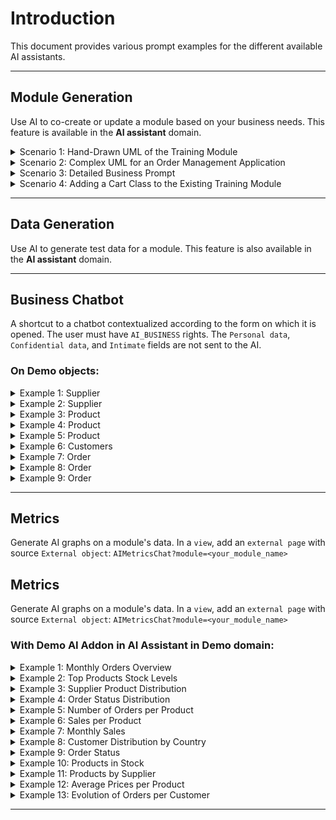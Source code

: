 # Introduction

This document provides various prompt examples for the different available AI assistants.

---

## Module Generation

Use AI to co-create or update a module based on your business needs. This feature is available in the **AI assistant** domain.

<details>
  <summary>Scenario 1: Hand-Drawn UML of the Training Module</summary>
  
  ![Hand-Drawn UML](./resources/Example/Hand-written_training_module.jpg)
  
  This example shows a hand-drawn UML diagram representing a training module. It includes basic elements such as classes and relationships.

</details>

<details>
  <summary>Scenario 2: Complex UML for an Order Management Application</summary>
  
  ![Complex UML](./resources/Example/Complex_order_application.jpg)
  
  This UML diagram illustrates a more complex application, specifically an order management system.

</details>

<details>
  <summary>Scenario 3: Detailed Business Prompt </summary>  

  Develop a module for a library management system to streamline book and patron management. The module should be object-oriented and include:

  1. **Book Management**: Track book details, including titles, authors, genres, and availability.
  2. **Patron Management**: Manage patron information, including contact details and borrowing history.
  3. **Check-Out/Check-In**: Facilitate the check-out and check-in process for books.
  4. **Reservation System**: Allow patrons to reserve books and view their current reservations.
  5. **Reporting**: Generate basic reports on book inventory, overdue items, and patron activity.

</details>

<details>
  <summary>Scenario 4: Adding a Cart Class to the Existing Training Module</summary>
  
  Use the module from Scenario 1 as the base. You will automatically retrieve the existing module's details. Request the addition of a new class called `Cart` with the following attributes:

  **Prompt:**

```
  Please add a `Cart`. The `Cart` class should have:

  - **Attributes**:
    - `cartID` (String)
    - `creationDate` (Date)
  - **links**:
    - `Products` (List of products)
```

</details>

---

## Data Generation

Use AI to generate test data for a module. This feature is also available in the **AI assistant** domain.

---

## Business Chatbot

A shortcut to a chatbot contextualized according to the form on which it is opened. The user must have `AI_BUSINESS` rights. The `Personal data`, `Confidential data`, and `Intimate` fields are not sent to the AI.

### On Demo objects: 

<details>
  <summary>Example 1: Supplier</summary>
  
  **Prompt:**

  `Could you provide me with an invitation email for our upcoming product presentation event?`
  
  **Explanation:**  
  
  This prompt requests the chatbot to generate an invitation email for an event, contextualized to a supplier.

</details>

<details>
  <summary>Example 2: Supplier</summary>

  **Prompt:**

  `Quelle est l'adresse de ce fournisseur ?`

  **Explanation:**

  This prompt requests the chatbot to provide the address of a particular supplier.
</details>

<details>
  <summary>Example 3: Product</summary>
  
  **Prompt:**

  `Could you draft a stock order email to the supplier?`
  
  **Explanation:**  
  
  This prompt asks the chatbot to create a formal email for ordering stock from a supplier. 

</details>

<details>
  <summary>Example 4: Product</summary>

  **Prompt:**

  `Résumé moi la description de ce produit.`

  **Explanation:**

  This prompt asks the chatbot to provide a summary of the product description.
</details>

<details>
  <summary>Example 5: Product</summary>

  **Prompt:**

  `Quelle promotion pourrait être pertinente à mettre en place sur ce produit ?`

  **Explanation:**

  This prompt asks the chatbot to suggest relevant promotions that could be applied to a specific product.
</details>

<details>
  <summary>Example 6: Customers</summary>
  
  **Prompt:**

  `Can you help me draft an email informing a customer of a special promo code for their loyalty?`
  
  **Explanation:**  
  
  This prompt asks the chatbot to create an email that informs a customer about a special promo code they can use as a reward for their loyalty.

</details>

<details>
  <summary>Example 7: Order</summary>
  
  **Prompt:**

  `Could you generate an order confirmation email for a recent purchase?`
  
  **Explanation:**  
  
  This prompt requests the chatbot to draft an order confirmation email for a purchase. 

</details>

<details>
  <summary>Example 8: Order</summary>
  
  **Prompt:**

  `Can you provide a summary of this order?`
  
  **Explanation:**  
  
  This prompt asks the chatbot to give a brief overview of the details related to a specific order.
</details>

<details>
  <summary>Example 9: Order</summary>

  **Prompt:**

  `Que peux-tu me dire du produit de cette commande ?`

  **Explanation:**

  This prompt requests the chatbot to provide details or information about the product associated with a specific order.
</details>

---

## Metrics

Generate AI graphs on a module's data. In a `view`, add an `external page` with source `External object`: `AIMetricsChat?module=<your_module_name>`


## Metrics

Generate AI graphs on a module's data. In a `view`, add an `external page` with source `External object`: `AIMetricsChat?module=<your_module_name>`


### With Demo AI Addon in AI Assistant in Demo domain:

<details>
  <summary>Example 1: Monthly Orders Overview</summary>
  
  **Prompt:**

  `Generate a graph showing the total number of orders placed each month for the past year.`

  **Summary:**

  This prompt requests a monthly breakdown of the total number of orders placed over the past year to track trends and seasonal variations.

</details>

<details>
  <summary>Example 2: Top Products Stock Levels</summary>
  
  **Prompt:**

  `Create a graph showing the current stock levels of products.`

  **Summary:**

  This prompt asks for a graph illustrating the stock levels of products, focusing on the current inventory quantities.

</details>


<details>
  <summary>Example 3: Supplier Product Distribution</summary>
  
  **Prompt:**

  `Generate a pie chart showing the percentage of products provided by each supplier.`

  **Summary:**

  This prompt requests a pie chart that shows the distribution of products across different suppliers, highlighting each supplier's contribution to the total product inventory.

</details>

<details>
  <summary>Example 4: Order Status Distribution</summary>
  
  **Prompt:**

  `Create a graph showing the distribution of order statuses (e.g., Completed, Pending, Shipped) for the current quarter. Include the count of orders for each status.`

  **Summary:**

  This prompt asks for a graph that displays the number of orders for each status (Completed, Pending, Shipped) for the current quarter, providing insight into the current order processing state.

</details>
<details>
  <summary>Example 5: Number of Orders per Product</summary>
  
  **Prompt:**

  `Crée un graphique à barres montrant le nombre total de commandes pour chaque produit.`

  **Summary:**

  This request asks for a bar chart illustrating the total number of orders placed for each product, providing an overview of the popularity of different products.

</details>

<details>
  <summary>Example 6: Sales per Product</summary>
  
  **Prompt:**

  `Montre-moi un graphique des ventes pour chaque produit.`

  **Summary:**

  This request asks for a chart showing the sales for each product, allowing visualization of the performance of different products in terms of sales.

</details>

<details>
  <summary>Example 7: Monthly Sales</summary>
  
  **Prompt:**

  `Affiche les ventes totales par mois pour cette année.`

  **Summary:**

  This request asks for a chart of the total sales per month for the current year, providing an overview of the monthly sales trends.

</details>

<details>
  <summary>Example 8: Customer Distribution by Country</summary>
  
  **Prompt:**

  `Quels sont les pays où nous avons le plus de clients ?`

  **Summary:**

  This request asks for a chart showing the distribution of customers by country, highlighting the countries with the highest number of customers.

</details>

<details>
  <summary>Example 9: Order Status</summary>
  
  **Prompt:**

  `Quel est le statut de nos commandes ?`

  **Summary:**

  This request asks for a chart showing the current status of orders (e.g., Completed, Pending, Shipped), providing an overview of the current state of orders.

</details>

<details>
  <summary>Example 10: Products in Stock</summary>
  
  **Prompt:**

  `Quels produits avons-nous en stock et en quelles quantités ?`

  **Summary:**

  This request asks for a chart illustrating the products currently in stock and their quantities, allowing for effective inventory management.

</details>

<details>
  <summary>Example 11: Products by Supplier</summary>
  
  **Prompt:**

  `Quels produits proviennent de chaque fournisseur ?`

  **Summary:**

  This request asks for a chart showing the products provided by each supplier, highlighting each supplier's contribution to the total inventory.

</details>

<details>
  <summary>Example 12: Average Prices per Product</summary>
  
  **Prompt:**

  `Quel est le prix moyen de nos produits vendus par client ?`

  **Summary:**

  This request asks for a chart showing the average price of products sold per customer, providing insight into customers' spending habits.

</details>

<details>
  <summary>Example 13: Evolution of Orders per Customer</summary>
  
  **Prompt:**

  `Comment le nombre de commandes par client a-t-il évolué au fil du temps ?`

  **Summary:**

  This request asks for a chart illustrating the evolution of the number of orders per customer over time, allowing for tracking of individual customer purchasing trends.

</details>


---
